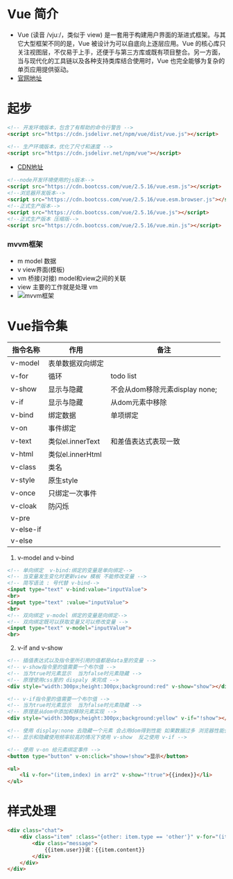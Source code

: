 # Vue 简介
- Vue (读音 /vjuː/，类似于 view) 是一套用于构建用户界面的渐进式框架。与其它大型框架不同的是，Vue 被设计为可以自底向上逐层应用。Vue 的核心库只关注视图层，不仅易于上手，还便于与第三方库或既有项目整合。另一方面，当与现代化的工具链以及各种支持类库结合使用时，Vue 也完全能够为复杂的单页应用提供驱动。
- [官网地址](https://cn.vuejs.org/)
# 起步
```html
<!-- 开发环境版本，包含了有帮助的命令行警告 -->
<script src="https://cdn.jsdelivr.net/npm/vue/dist/vue.js"></script>

<!-- 生产环境版本，优化了尺寸和速度 -->
<script src="https://cdn.jsdelivr.net/npm/vue"></script>
```
- [CDN地址](https://www.bootcdn.cn/vue/)
```html
<!--node开发环境使用的js版本-->
<script src="https://cdn.bootcss.com/vue/2.5.16/vue.esm.js"></script>
<!--浏览器开发版本-->
<script src="https://cdn.bootcss.com/vue/2.5.16/vue.esm.browser.js"></script>
<!--正式生产版本-->
<script src="https://cdn.bootcss.com/vue/2.5.16/vue.js"></script>
<!--正式生产版本 压缩版-->
<script src="https://cdn.bootcss.com/vue/2.5.16/vue.min.js"></script>
```
### mvvm框架
- m model 数据
- v view界面(模板)
- vm 桥接(对接) model和view之间的关联
- view 主要的工作就是处理 vm
- ![mvvm框架](https://gss0.bdstatic.com/94o3dSag_xI4khGkpoWK1HF6hhy/baike/c0%3Dbaike80%2C5%2C5%2C80%2C26/sign=b7703022c23d70cf58f7a25f99b5ba65/562c11dfa9ec8a13ab6935fbfc03918fa0ecc0be.jpg)
# Vue指令集
指令名称|作用|备注
---|---|---
v-model|表单数据双向绑定|
v-for|循环|todo list
v-show|显示与隐藏|不会从dom移除元素display none;
v-if|显示与隐藏|从dom元素中移除
v-bind|绑定数据|单项绑定
v-on|事件绑定|
v-text|类似el.innerText| 和差值表达式表现一致
v-html|类似el.innerHtml|
v-class|类名|
v-style|原生style|
v-once|只绑定一次事件|
v-cloak|防闪烁|
v-pre||
v-else-if||
v-else||
1. v-model and v-bind
```html
<!-- 单向绑定  v-bind:绑定的变量是单向绑定-->
<!-- 当变量发生变化时更新view 模板 不能修改变量 -->
<!-- 简写语法 : 号代替 v-bind-->
<input type="text" v-bind:value="inputValue">
<br>
<input type="text" :value="inputValue">
<br>
<!-- 双向绑定 v-model 绑定的变量是向绑定-->
<!-- 双向绑定既可以获取变量又可以修改变量 -->
<input type="text" v-model="inputValue">
<br>
```
2. v-if and v-show
```html
<!-- 插值表达式以及指令里所引用的值都是data里的变量 -->
<!-- v-show指令里的值需要一个布尔值 -->
<!-- 当为true时元素显示  当为false时元素隐藏 -->
<!-- 原理使用css里的 dispaly 来完成 -->
<div style="width:300px;height:300px;background:red" v-show="show"></div>

<!-- v-if指令里的值需要一个布尔值 -->
<!-- 当为true时元素显示  当为false时元素隐藏 -->
<!-- 原理是从dom中添加和移除元素实现 -->
<div style="width:300px;height:300px;background:yellow" v-if="!show"></div>

<!-- 使用 display:none 去隐藏一个元素 会占用dom得到性能 如果数据过多 浏览器性能会变差 -->
<!-- 显示和隐藏使用频率较高的情况下使用 v-show  反之使用 v-if -->

<!-- 使用 v-on 给元素绑定事件 -->
<button type="button" v-on:click="show=!show">显示</button>

<ul>
    <li v-for="(item,index) in arr2" v-show="!true">{{index}}</li>
</ul>
```
# 样式处理
```html
<div class="chat">
    <div class="item" :class="{other: item.type == 'other'}" v-for="(item,index) in message">
        <div class="message">
            {{item.user}}说：{{item.content}}
        </div>
    </div>
</div>
```